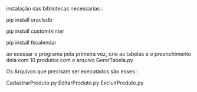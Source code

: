 instalação das bibliotecas necessarias :

pip install oracledb

pip install customtkinter

pip install tkcalendar


ao ecessar o programa pela primeira vez, crie as tabelas e o preenchimento dela com 10 produtos  com o arquivo GerarTabela.py

Os Arquivos que precisam ser executados são esses :

CadastrarProduto.py
EditarProduto.py
ExcluirProduto.py
